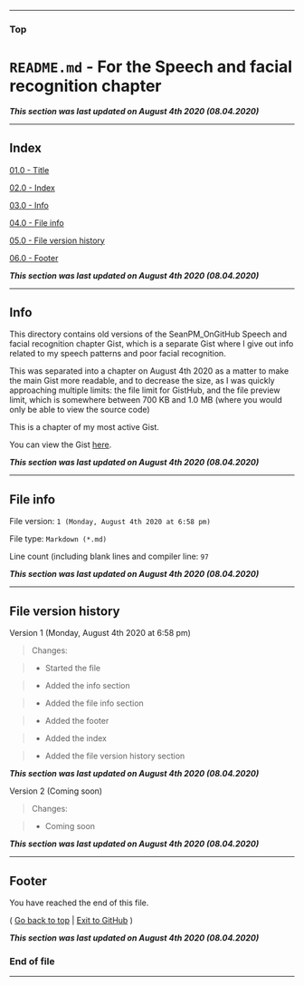 
***

### Top

# `README.md` - For the Speech and facial recognition chapter

***This section was last updated on August 4th 2020 (08.04.2020)***

***

## Index

[01.0 - Title](#Top)

[02.0 - Index](#Index)

[03.0 - Info](#Info)

[04.0 - File info](#File-info)

[05.0 - File version history](#File-version-history)

[06.0 - Footer](#Footer)

***This section was last updated on August 4th 2020 (08.04.2020)***

***

## Info

This directory contains old versions of the SeanPM_OnGitHub Speech and facial recognition chapter Gist, which is a separate Gist where I give out info related to my speech patterns and poor facial recognition.

This was separated into a chapter on August 4th 2020 as a matter to make the main Gist more readable, and to decrease the size, as I was quickly approaching multiple limits: the file limit for GistHub, and the file preview limit, which is somewhere between 700 KB and 1.0 MB (where you would only be able to view the source code)

This is a chapter of my most active Gist.

You can view the Gist [here](https://gist.github.com/seanpm2001/1f53d8b5c5d35c604d7b8e015fcfa7b5/).

***This section was last updated on August 4th 2020 (08.04.2020)***

***

## File info

File version: `1 (Monday, August 4th 2020 at 6:58 pm)`

File type: `Markdown (*.md)`

Line count (including blank lines and compiler line: `97`

***This section was last updated on August 4th 2020 (08.04.2020)***

***

## File version history

Version 1 (Monday, August 4th 2020 at 6:58 pm)

> Changes:

> * Started the file

> * Added the info section

> * Added the file info section

> * Added the footer

> * Added the index

> * Added the file version history section

***This section was last updated on August 4th 2020 (08.04.2020)***

Version 2 (Coming soon)

> Changes:

> * Coming soon

***This section was last updated on August 4th 2020 (08.04.2020)***

***

## Footer

You have reached the end of this file.

( [Go back to top](#Top) | [Exit to GitHub](https://github.com) )

***This section was last updated on August 4th 2020 (08.04.2020)***

### End of file

***
